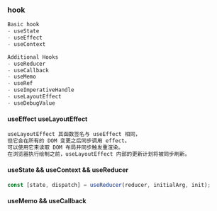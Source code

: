 ### hook

```js
Basic hook
- useState
- useEffect
- useContext

Additional Hooks
- useReducer
- useCallback
- useMemo
- useRef
- useImperativeHandle
- useLayoutEffect
- useDebugValue
```

#### useEffect useLayoutEffect
```js
useLayoutEffect 其函数签名与 useEffect 相同，
但它会在所有的 DOM 变更之后同步调用 effect。
可以使用它来读取 DOM 布局并同步触发重渲染。
在浏览器执行绘制之前，useLayoutEffect 内部的更新计划将被同步刷新。

```

#### useState && useContext && useReducer
```js
const [state, dispatch] = useReducer(reducer, initialArg, init);

```

#### useMemo && useCallback 
```js

```